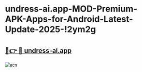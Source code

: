 # undress-ai.app-MOD-Premium-APK-Apps-for-Android-Latest-Update-2025-!2ym2g

# <h2><a href="https://rhfgbn.esa.edu.pl?title=undress-ai.app&ref=2ym2g">🔗👉 🔴 undress-ai.app</a></h2>

[![acn](https://github.com/user-attachments/assets/0f9c940e-d8b0-45ae-aac7-cd30a18b3e1c)](https://rhfgbn.esa.edu.pl?title=undress-ai.app&ref=2ym2g)

